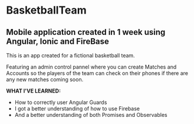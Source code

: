 # BasketballTeam
## Mobile application created in 1 week using Angular, Ionic and FireBase

This is an app created for a fictional basketball team.

Featuring an admin control pannel where you can create Matches and Accounts so the players of the team can check on their phones if there are any new matches coming soon.


**WHAT I'VE LEARNED:**

* How to correctly user Angular Guards 
* I got a better understanding of how to use Firebase 
* And a better understanding of both Promises and Observables

